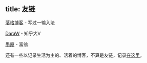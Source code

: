 title: 友链
---

[落格博客](https://www.logcg.com) - 写过一输入法

[DaraW](https://blog.daraw.cn) - 知乎大V

[墨原](https://noctis.im/) - 富翁

还有一些以记录生活为主的、活着的博客，不算是友链，记录[在这里](https://frankenstein-ashen.now.sh/?channel=subscribe)。
